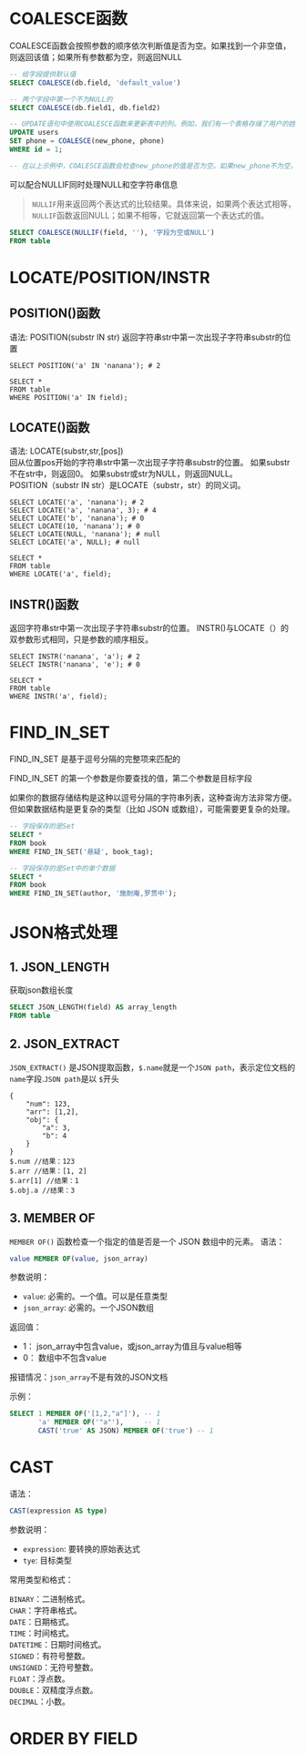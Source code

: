 # COALESCE函数

COALESCE函数会按照参数的顺序依次判断值是否为空。如果找到一个非空值，则返回该值；如果所有参数都为空，则返回NULL

```sql
-- 给字段提供默认值
SELECT COALESCE(db.field, 'default_value')

-- 两个字段中第一个不为NULL的
SELECT COALESCE(db.field1, db.field2)

-- UPDATE语句中使用COALESCE函数来更新表中的列。例如，我们有一个表格存储了用户的姓名和电话号码，其中电话号码可能为空。我们希望在更新电话号码时，只使用非空的新值。以下是一个示例：
UPDATE users
SET phone = COALESCE(new_phone, phone)
WHERE id = 1;

-- 在以上示例中，COALESCE函数会检查new_phone的值是否为空。如果new_phone不为空，则使用new_phone的值来更新phone列；如果new_phone为空，则保持phone列的原值不变。
```

可以配合NULLIF同时处理NULL和空字符串信息
> `NULLIF`用来返回两个表达式的比较结果。具体来说，如果两个表达式相等，`NULLIF`函数返回NULL；如果不相等，它就返回第一个表达式的值。

```sql
SELECT COALESCE(NULLIF(field, ''), '字段为空或NULL')
FROM table
```

# LOCATE/POSITION/INSTR

## POSITION()函数

语法: POSITION(substr IN str)
返回字符串str中第一次出现子字符串substr的位置

```mysql
SELECT POSITION('a' IN 'nanana'); # 2

SELECT *
FROM table
WHERE POSITION('a' IN field);
```

## LOCATE()函数

语法: LOCATE(substr,str,[pos])  
回从位置pos开始的字符串str中第一次出现子字符串substr的位置。 如果substr不在str中，则返回0。
如果substr或str为NULL，则返回NULL。  
POSITION（substr IN str）是LOCATE（substr，str）的同义词。

```mysql
SELECT LOCATE('a', 'nanana'); # 2
SELECT LOCATE('a', 'nanana', 3); # 4
SELECT LOCATE('b', 'nanana'); # 0
SELECT LOCATE(10, 'nanana'); # 0
SELECT LOCATE(NULL, 'nanana'); # null
SELECT LOCATE('a', NULL); # null

SELECT *
FROM table
WHERE LOCATE('a', field);
```

## INSTR()函数

返回字符串str中第一次出现子字符串substr的位置。
INSTR()与LOCATE（）的双参数形式相同，只是参数的顺序相反。

```mysql
SELECT INSTR('nanana', 'a'); # 2
SELECT INSTR('nanana', 'e'); # 0

SELECT *
FROM table
WHERE INSTR('a', field);
```

# FIND_IN_SET

FIND_IN_SET 是基于逗号分隔的完整项来匹配的

FIND_IN_SET 的第一个参数是你要查找的值，第二个参数是目标字段

如果你的数据存储结构是这种以逗号分隔的字符串列表，这种查询方法非常方便。但如果数据结构是更复杂的类型（比如 JSON
或数组），可能需要更复杂的处理。

```sql
-- 字段保存的是Set
SELECT *
FROM book
WHERE FIND_IN_SET('悬疑', book_tag);

-- 字段保存的是Set中的单个数据
SELECT *
FROM book
WHERE FIND_IN_SET(author, '施耐庵,罗贯中');
```

# JSON格式处理

## 1. JSON_LENGTH

获取json数组长度

```sql
SELECT JSON_LENGTH(field) AS array_length
FROM table
```

## 2. JSON_EXTRACT

`JSON_EXTRACT()` 是JSON提取函数，`$.name`就是一个`JSON path`，表示定位文档的 `name`字段.`JSON path`是以 `$`开头

```text
{
    "num": 123,
    "arr": [1,2],
    "obj": {
        "a": 3,
        "b": 4
    }
}
$.num //结果：123
$.arr //结果：[1, 2]
$.arr[1] //结果：1
$.obj.a //结果：3
```

## 3. MEMBER OF

`MEMBER OF()` 函数检查一个指定的值是否是一个 JSON 数组中的元素。
语法：

```sql
value MEMBER OF(value, json_array)
```

参数说明：

- `value`: 必需的。一个值。可以是任意类型
- `json_array`: 必需的。一个JSON数组

返回值：

- 1： json_array中包含value，或json_array为值且与value相等
- 0： 数组中不包含value

报错情况：`json_array`不是有效的JSON文档

示例：

```sql
SELECT 1 MEMBER OF('[1,2,"a"]'), -- 1
       'a' MEMBER OF('"a"'),     -- 1
       CAST('true' AS JSON) MEMBER OF('true') -- 1
```

# CAST

语法：

```sql
CAST(expression AS type)
```

参数说明：

- `expression`: 要转换的原始表达式
- `tye`: 目标类型

常用类型和格式：

`BINARY`：二进制格式。  
`CHAR`：字符串格式。  
`DATE`：日期格式。  
`TIME`：时间格式。  
`DATETIME`：日期时间格式。  
`SIGNED`：有符号整数。  
`UNSIGNED`：无符号整数。  
`FLOAT`：浮点数。  
`DOUBLE`：双精度浮点数。  
`DECIMAL`：小数。  

# ORDER BY FIELD
